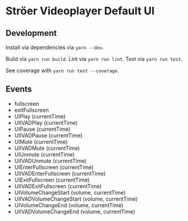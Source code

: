 Ströer Videoplayer Default UI
=============================

## Development

Install via dependencies via `yarn --dev`.

Build via `yarn run build`. Lint via `yarn run lint`. Test via `yarn run test`.

See coverage with `yarn run test --coverage`.

## Events

 - fullscreen
 - exitFullscreen
 - UIPlay (currentTime)
 - UIIVADPlay (currentTime)
 - UIPause (currentTime)
 - UIIVADPause (currentTime)
 - UIMute (currentTime)
 - UIIVADMute (currentTime)
 - UIUnmute (currentTime)
 - UIIVADUnmute (currentTime)
 - UIEnterFullscreen (currentTime)
 - UIIVADEnterFullscreen (currentTime)
 - UIExitFullscreen (currentTime)
 - UIIVADExitFullscreen (currentTime)
 - UIVolumeChangeStart (volume, currentTime)
 - UIIVADVolumeChangeStart (volume, currentTime)
 - UIVolumeChangeEnd (volume, currentTime)
 - UIIVADVolumeChangeEnd (volume, currentTime)
